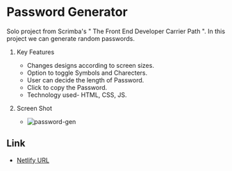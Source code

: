 # Password Generator
Solo project from Scrimba's " The Front End Developer Carrier Path ". In this project we can generate random passwords.

1. Key Features
    - Changes designs according to screen sizes.
    - Option to toggle Symbols and Charecters.
    - User can decide the length of Password.
    - Click to copy the Password.
    - Technology used- HTML, CSS, JS.
      
2. Screen Shot
   
    - ![password-gen](https://github.com/harshnaikAI/password-generator/assets/124079700/8bb544f6-396e-43c8-90b1-2e898f4db8e2)
      
## Link 

   - [Netlify URL](https://password-generator-vijiyalaxmi.netlify.app/)
